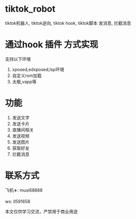 # tiktok_robot
tiktok机器人, tiktok逆向, tiktok hook, tiktok脚本 发消息, 拦截消息


# 通过hook 插件 方式实现 
支持以下环境

1. xposed,edxposed,lsp环境
2. 自定义rom加载
3. 太极,vapp等



# 功能
1. 发送文字
2. 发送卡片
3. 直播间相关
4. 发送视频
5. 发送图片
6. 获取好友
7. 拦截消息


# 联系方式

飞机✈️: musi68888

wx: ll591658

本文仅供学习交流，严禁用于商业用途
